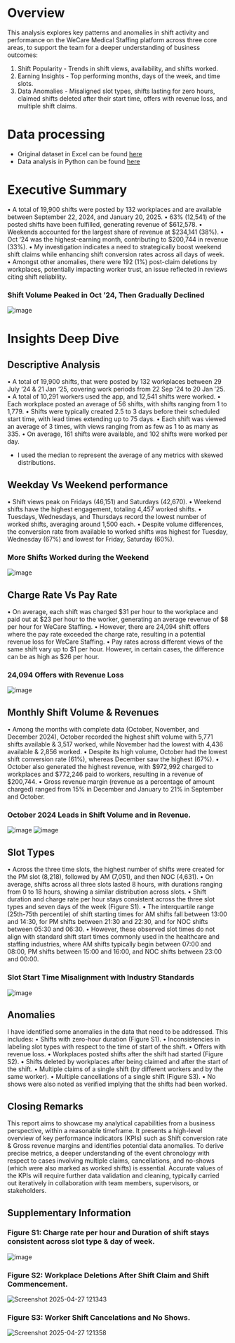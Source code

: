 # Overview
This analysis explores key patterns and anomalies in shift activity and performance on the WeCare Medical Staffing platform across three core areas, to support the team for a deeper understanding of business outcomes:
1.	Shift Popularity - Trends in shift views, availability, and shifts worked.
2.	Earning Insights - Top performing months, days of the week, and time slots.
3.	Data Anomalies - Misaligned slot types, shifts lasting for zero hours, claimed shifts deleted after their start time, offers with revenue loss, and multiple shift claims.

# Data processing
- Original dataset in Excel can be found [here](https://github.com/shilpakarumanchi/WeCare/blob/56df8f77df12083a9a22cc7fe28fc0688aa5fe9f/connect_shift_python.xlsx)
- Data analysis in Python can be found [here](https://github.com/shilpakarumanchi/Avada-e-commerce/blob/a087a4413d174ad601b6fcfbed092c1fd3b2eef5/Avada_ecommerce_Analysis_git.xlsx)


# Executive Summary
•	A total of 19,900 shifts were posted by 132 workplaces and are available between September 22, 2024, and January 20, 2025.
•	63% (12,541) of the posted shifts have been fulfilled, generating revenue of $612,578.
•	Weekends accounted for the largest share of revenue at $234,141 (38%).
•	Oct ‘24 was the highest-earning month, contributing to $200,744 in revenue (33%).
•	My investigation indicates a need to strategically boost weekend shift claims while enhancing shift conversion rates across all days of week.
•	Amongst other anomalies, there were 192 (1%) post-claim deletions by workplaces, potentially impacting worker trust, an issue reflected in reviews citing shift reliability.

### Shift Volume Peaked in Oct ’24, Then Gradually Declined   
![image](https://github.com/user-attachments/assets/19e382ac-aaee-4fce-af6e-d890715b9f21)


# Insights Deep Dive
## Descriptive Analysis
•	A total of 19,900 shifts, that were posted by 132 workplaces between 29 July ‘24 & 21 Jan ‘25, covering work periods from 22 Sep ‘24 to 20 Jan ’25.
•	A total of 10,291 workers used the app, and 12,541 shifts were worked.
•	Each workplace posted an average of 56 shifts, with shifts ranging from 1 to 1,779.
•	Shifts were typically created 2.5 to 3 days before their scheduled start time, with lead times extending up to 75 days.
•	Each shift was viewed an average of 3 times, with views ranging from as few as 1 to as many as 335.
•	On average, 161 shifts were available, and 102 shifts were worked per day.
* I used the median to represent the average of any metrics with skewed distributions.
## Weekday Vs Weekend performance
•	Shift views peak on Fridays (46,151) and Saturdays (42,670).
•	Weekend shifts have the highest engagement, totaling 4,457 worked shifts.
•	Tuesdays, Wednesdays, and Thursdays record the lowest number of worked shifts, averaging around 1,500 each.
•	Despite volume differences, the conversion rate from available to worked shifts was highest for Tuesday, Wednesday (67%) and lowest for Friday, Saturday (60%).

### More Shifts Worked during the Weekend
![image](https://github.com/user-attachments/assets/12c6a2a7-33ce-4065-be58-02bb47862e9b)

## Charge Rate Vs Pay Rate
•	On average, each shift was charged $31 per hour to the workplace and paid out at $23 per hour to the worker, generating an average revenue of $8 per hour for WeCare Staffing.
•	However, there are 24,094 shift offers where the pay rate exceeded the charge rate, resulting in a potential revenue loss for WeCare Staffing.
•	Pay rates across different views of the same shift vary up to $1 per hour. However, in certain cases, the difference can be as high as $26 per hour.
### 24,094 Offers with Revenue Loss
![image](https://github.com/user-attachments/assets/523022e4-1474-4640-9003-e01c60ab4206)

 
## Monthly Shift Volume & Revenues
•	Among the months with complete data (October, November, and December 2024), October recorded the highest shift volume with 5,771 shifts available & 3,517 worked, while November had the lowest with 4,436 available & 2,856 worked.
•	Despite its high volume, October had the lowest shift conversion rate (61%), whereas December saw the highest (67%).
•	October also generated the highest revenue, with $972,992 charged to workplaces and $772,246 paid to workers, resulting in a revenue of $200,744.
•	Gross revenue margin (revenue as a percentage of amount charged) ranged from 15% in December and January to 21% in September and October.

### October 2024 Leads in Shift Volume and in Revenue.
![image](https://github.com/user-attachments/assets/6b73db91-cbb8-462b-9e93-fa2a9fc3728a)
![image](https://github.com/user-attachments/assets/a880ea55-49fd-44ad-b0d3-51be6bedcc4b)


 
 
## Slot Types
•	Across the three time slots, the highest number of shifts were created for the PM slot (8,218), followed by AM (7,051), and then NOC (4,631).
•	On average, shifts across all three slots lasted 8 hours, with durations ranging from 0 to 18 hours, showing a similar distribution across slots.
•	Shift duration and charge rate per hour stays consistent across the three slot types and seven days of the week (Figure S1).
•	The interquartile range (25th-75th percentile) of shift starting times for AM shifts fall between 13:00 and 14:30, for PM shifts between 21:30 and 22:30, and for NOC shifts between 05:30 and 06:30.
•	However, these observed slot times do not align with standard shift start times commonly used in the healthcare and staffing industries, where AM shifts typically begin between 07:00 and 08:00, PM shifts between 15:00 and 16:00, and NOC shifts between 23:00 and 00:00.
### Slot Start Time Misalignment with Industry Standards
![image](https://github.com/user-attachments/assets/c5954eb6-c916-4209-8f10-c61e829a9bc4)

 
## Anomalies
I have identified some anomalies in the data that need to be addressed. This includes:
•	Shifts with zero-hour duration (Figure S1).
•	Inconsistencies in labeling slot types with respect to the time of start of the shift.
•	Offers with revenue loss.
•	Workplaces posted shifts after the shift had started (Figure S2).
•	Shifts deleted by workplaces after being claimed and after the start of the shift.
•	Multiple claims of a single shift (by different workers and by the same worker).
•	Multiple cancellations of a single shift (Figure S3).
•	No shows were also noted as verified implying that the shifts had been worked.
## Closing Remarks
This report aims to showcase my analytical capabilities from a business perspective, within a reasonable timeframe. It presents a high-level overview of key performance indicators (KPIs) such as Shift conversion rate & Gross revenue margins and identifies potential data anomalies. To derive precise metrics, a deeper understanding of the event chronology with respect to cases involving multiple claims, cancellations, and no-shows (which were also marked as worked shifts) is essential. Accurate values of the KPIs will require further data validation and cleaning, typically carried out iteratively in collaboration with team members, supervisors, or stakeholders.

## Supplementary Information
### Figure S1: Charge rate per hour and Duration of shift stays consistent across slot type & day of week.
![image](https://github.com/user-attachments/assets/5f7a7bd2-b175-4b38-a9c7-2a8710c9836f)

### Figure S2: Workplace Deletions After Shift Claim and Shift Commencement.
![Screenshot 2025-04-27 121343](https://github.com/user-attachments/assets/1ffccd60-eca1-4e66-92f5-53bb5f17dad0)
 
### Figure S3: Worker Shift Cancelations and No Shows.
 ![Screenshot 2025-04-27 121358](https://github.com/user-attachments/assets/9c4039c1-cb91-4a59-9670-367b45eb832d)


